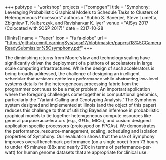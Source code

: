 +++
pubtype = "workshop"
projects = ["compgen"]
title = "Symphony: Leveraging Probabilistic Graphical Models to Schedule Tasks to Clusters of Heterogeneous Processors"
authors = "Subho S. Banerjee, Steve Lumetta, Zbigniew T. Kalbarczyk, and Ravishankar K. Iyer"
venue = "AISys 2017 (Colocated with SOSP 2017)"
date = 2017-10-28

[[links]]
  name = "Paper"
  icon = "fa fa-globe"
  url = "https://github.com/LearningSys/sosp17/blob/master/papers/18%5CCameraReadySubmission%5Csymphony.pdf"
+++

The diminishing returns from Moore's law and technology scaling have significantly driven the
deployment of a plethora of accelerators in large scale computing infrastructures. While the design
of such accelerators is being broadly addressed, the challenge of designing an intelligent scheduler
that achieves optimizes performance while abstracting low-level systems details for the
heterogeneous processing fabric from the programmer continues to be a major problem.  An important
application where the foregoing challenges come together is computational genomics, particularly the
"Variant-Calling and Genotyping Analysis." The Symphony system designed and implemented at Illinois
(and the object of this paper) reduces this challenge to that of utilizing Bayesian inference in
probabilistic graphical models to tie together heterogeneous compute resources like general purpose
accelerators (e.g., GPUs, MICs), and custom designed application specific processors (prototyped on
FPGAs). We demonstrates the performance, resource-management, scaling, scheduling and isolation
properties of Symphony. Our evaluation shows that the use of Symphony improves overall benchmark
performance (on a single node) from 73 hours to under 45 minutes (88x and nearly 210x in terms of
performance-per-watt) for human genome datasets that are appropriate for clinical use.
